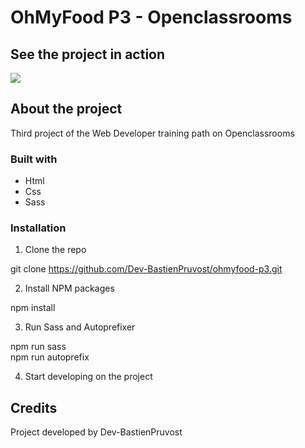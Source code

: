 # OhMyFood P3 - Openclassrooms

## See the project in action

<a href="https://ohmyfood.pruvostbastien.fr/" target="_blank"><img src="https://img.shields.io/badge/ctrl_%2B_click_here_to_see_the_website-324050?style=for-the-badge&logo=github&logoColor=white" /></a>

## About the project

Third project of the Web Developer training path on Openclassrooms  
  
  
### Built with  
  
- Html  
- Css  
- Sass  
  
  
### Installation  
  
1. Clone the repo  
  
git clone https://github.com/Dev-BastienPruvost/ohmyfood-p3.git  
  
  
2. Install NPM packages  
  
npm install  
  
  
3. Run Sass and Autoprefixer  
  
npm run sass  
npm run autoprefix  
  
  
4. Start developing on the project  
  
## Credits  
  
Project developed by Dev-BastienPruvost
